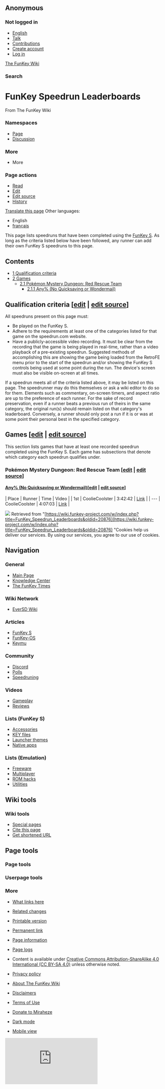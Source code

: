 ## Anonymous

### Not logged in

* [English](#)
* [Talk](/wiki/Special:MyTalk "Discussion about edits from this IP address [n]")
* [Contributions](/wiki/Special:MyContributions "A list of edits made from this IP address [y]")
* [Create account](/w/index.php?title=Special:CreateAccount&returnto=FunKey+Speedrun+Leaderboards "You are encouraged to create an account and log in; however, it is not mandatory")
* [Log in](/w/index.php?title=Special:UserLogin&returnto=FunKey+Speedrun+Leaderboards "You are encouraged to log in; however, it is not mandatory [o]")

[The FunKey Wiki](/wiki/Main_Page)

### Search

# FunKey Speedrun Leaderboards

From The FunKey Wiki

### Namespaces

* [Page](/wiki/FunKey_Speedrun_Leaderboards "View the content page [c]")
* [Discussion](/w/index.php?title=Talk:FunKey_Speedrun_Leaderboards&action=edit&redlink=1 "Discussion about the content page (page does not exist) [t]")

### More

* More

### Page actions

* [Read](/wiki/FunKey_Speedrun_Leaderboards)
* [Edit](/w/index.php?title=FunKey_Speedrun_Leaderboards&veaction=edit "Edit this page [v]")
* [Edit source](/w/index.php?title=FunKey_Speedrun_Leaderboards&action=edit "Edit this page [e]")
* [History](/w/index.php?title=FunKey_Speedrun_Leaderboards&action=history "Past revisions of this page [h]")

[Translate this page](/w/index.php?title=Special:Translate&group=page-FunKey+Speedrun+Leaderboards&action=page&filter= "Special:Translate") Other languages:

* English
* [français](/wiki/FunKey_Speedrun_Leaderboards/fr "Classements des Speedruns FunKey (45% translated)")

This page lists speedruns that have been completed using the [FunKey S](/wiki/FunKey_S "FunKey S"). As long as the criteria listed below have been followed, any runner can add their own FunKey S speedruns to this page.

## Contents

* [1 Qualification criteria](#qualification-criteria)
* [2 Games](#games)
  - [2.1 Pokémon Mystery Dungeon: Red Rescue Team](#pokemon-mystery-dungeon-red-rescue-team)
    + [2.1.1 Any% (No Quicksaving or Wondermail)](#any%-no-quicksaving-or-wondermail)

## Qualification criteria [[edit](/w/index.php?title=FunKey_Speedrun_Leaderboards&veaction=edit&section=1 "Edit section: Qualification criteria") | [edit source](/w/index.php?title=FunKey_Speedrun_Leaderboards&action=edit&section=1 "Edit section: Qualification criteria")]

All speedruns present on this page must:

* Be played on the FunKey S.
* Adhere to the requirements at least one of the categories listed for that game on the speedrun.com website.
* Have a publicly-accessible video recording. It must be clear from the recording that the game is being played in real-time, rather than a video playback of a pre-existing speedrun. Suggested methods of accomplishing this are showing the game being loaded from the RetroFE menu prior to the start of the speedrun and/or showing the FunKey S controls being used at some point during the run. The device's screen must also be visible on-screen at all times.

If a speedrun meets all of the criteria listed above, it may be listed on this page. The speedrunner may do this themselves or ask a wiki editor to do so for them. Elements such as commentary, on-screen timers, and aspect ratio are up to the preference of each runner. For the sake of record preservation, even if a runner beats a previous run of theirs in the same category, the original run(s) should remain listed on that category's leaderboard. Conversely, a runner should only post a run if it is or was at some point their personal best in the specified category.

## Games [[edit](/w/index.php?title=FunKey_Speedrun_Leaderboards&veaction=edit&section=2 "Edit section: Games") | [edit source](/w/index.php?title=FunKey_Speedrun_Leaderboards&action=edit&section=2 "Edit section: Games")]

This section lists games that have at least one recorded speedrun completed using the FunKey S. Each game has subsections that denote which category each speedrun qualifies under.

### Pokémon Mystery Dungeon: Red Rescue Team [[edit](/w/index.php?title=FunKey_Speedrun_Leaderboards&veaction=edit&section=3 "Edit section: Pokémon Mystery Dungeon: Red Rescue Team") | [edit source](/w/index.php?title=FunKey_Speedrun_Leaderboards&action=edit&section=3 "Edit section: Pokémon Mystery Dungeon: Red Rescue Team")]

#### [Any% (No Quicksaving or Wondermail)](https://www.speedrun.com/pmdredblue#Any_No_QS_No_WM)[[edit](/w/index.php?title=FunKey_Speedrun_Leaderboards&veaction=edit&section=4 "Edit section: Any% (No Quicksaving or Wondermail)") | [edit source](/w/index.php?title=FunKey_Speedrun_Leaderboards&action=edit&section=4 "Edit section: Any% (No Quicksaving or Wondermail)")]

| Place | Runner | Time | Video |
| 1st | CoolieCoolster | 3:42:42 | [Link](https://youtu.be/lactMkmo4vo) |
| --- | CoolieCoolster | 4:07:03 | [Link](https://youtu.be/C1x16j_yDRk) |

![](https://wiki.funkey-project.com/wiki/Special:CentralAutoLogin/start?type=1x1) Retrieved from "[https://wiki.funkey-project.com/w/index.php?title=FunKey_Speedrun_Leaderboards&oldid=20876](https://wiki.funkey-project.com/w/index.php?title=FunKey_Speedrun_Leaderboards&oldid=20876) "Cookies help us deliver our services. By using our services, you agree to our use of cookies.

## Navigation

### General

* [Main Page](/wiki/Main_Page)
* [Knowledge Center](/wiki/FunKey_Wiki_Knowledge_Center)
* [The FunKey Times](/wiki/The_FunKey_Times)

### Wiki Network

* [EverSD Wiki](https://eversd.miraheze.org/wiki/Main_Page)

### Articles

* [FunKey S](/wiki/FunKey_S)
* [FunKey-OS](/wiki/FunKey-OS)
* [Keymu](/wiki/Keymu)

### Community

* [Discord](/wiki/FunKey_Community_Discord_Server)
* [Polls](/wiki/FunKey_Community_Poll)
* [Speedruning](/wiki/FunKey_Speedrun_Leaderboards)

### Videos

* [Gameplay](/wiki/List_of_games_with_FunKey_S_gameplay_footage)
* [Reviews](/wiki/The_FunKey_Times#Media_Reviews)

### Lists (FunKey S)

* [Accessories](/wiki/List_of_FunKey_S_compatible_keychain_accessories)
* [KEY files](/wiki/List_of_pre-configured_KEY_files)
* [Launcher themes](/wiki/List_of_third-party_launcher_themes)
* [Native apps](/wiki/List_of_third-party_OPK_applications)

### Lists (Emulation)

* [Freeware](/wiki/List_of_emulatable_games_(freeware))
* [Multiplayer](/wiki/List_of_games_with_hotseat_multiplayer)
* [ROM hacks](/wiki/List_of_recommended_ROM_hacks)
* [Utilities](/wiki/List_of_emulatable_utilities)

## Wiki tools

### Wiki tools

* [Special pages](/wiki/Special:SpecialPages "A list of all special pages [q]")
* [Cite this page](/w/index.php?title=Special:CiteThisPage&page=FunKey_Speedrun_Leaderboards&id=20876&wpFormIdentifier=titleform "Information on how to cite this page")
* [Get shortened URL](/w/index.php?title=Special:UrlShortener&url=https%3A%2F%2Fwiki.funkey-project.com%2Fwiki%2FFunKey_Speedrun_Leaderboards)

## Page tools

### Page tools

### Userpage tools

### More

* [What links here](/wiki/Special:WhatLinksHere/FunKey_Speedrun_Leaderboards "A list of all wiki pages that link here [j]")
* [Related changes](/wiki/Special:RecentChangesLinked/FunKey_Speedrun_Leaderboards "Recent changes in pages linked from this page [k]")
* [Printable version](javascript:print(); "Printable version of this page [p]")
* [Permanent link](/w/index.php?title=FunKey_Speedrun_Leaderboards&oldid=20876 "Permanent link to this revision of the page")
* [Page information](/w/index.php?title=FunKey_Speedrun_Leaderboards&action=info "More information about this page")
* [Page logs](/w/index.php?title=Special:Log&page=FunKey+Speedrun+Leaderboards)

* Content is available under [Creative Commons Attribution-ShareAlike 4.0 International (CC BY-SA 4.0)](https://creativecommons.org/licenses/by-sa/4.0/) unless otherwise noted.

* [Privacy policy](https://meta.miraheze.org/wiki/Privacy_Policy "m:Privacy Policy")
* [About The FunKey Wiki](/wiki/The_FunKey_Wiki_About "The FunKey Wiki_About")
* [Disclaimers](/wiki/The_FunKey_Wiki_General_disclaimer "The FunKey Wiki_General disclaimer")
* [Terms of Use](https://meta.miraheze.org/wiki/Terms_of_Use "m:Terms of Use")
* [Donate to Miraheze](https://meta.miraheze.org/wiki/Donate "m:Donate")
* [Dark mode](#)
* [Mobile view](https://wiki.funkey-project.com/w/index.php?title=FunKey_Speedrun_Leaderboards&mobileaction=toggle_view_mobile)

![](https://matomo.miraheze.org/matomo.php?idsite=6355&rec=1&action_name=FunKey_Speedrun_Leaderboards)
